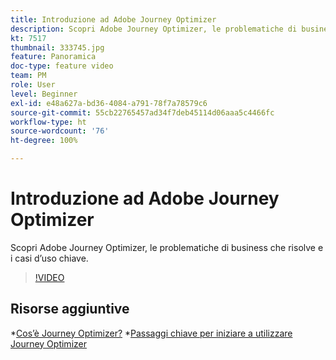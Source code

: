 ```yaml
---
title: Introduzione ad Adobe Journey Optimizer
description: Scopri Adobe Journey Optimizer, le problematiche di business che risolve e i casi d’uso chiave.
kt: 7517
thumbnail: 333745.jpg
feature: Panoramica
doc-type: feature video
team: PM
role: User
level: Beginner
exl-id: e48a627a-bd36-4084-a791-78f7a78579c6
source-git-commit: 55cb22765457ad34f7deb45114d06aaa5c4466fc
workflow-type: ht
source-wordcount: '76'
ht-degree: 100%

---
```


# Introduzione ad Adobe Journey Optimizer

Scopri Adobe Journey Optimizer, le problematiche di business che risolve e i casi d’uso chiave.

>[!VIDEO](https://video.tv.adobe.com/v/333745?quality=12)

## Risorse aggiuntive

*[Cos’è Journey Optimizer?](https://experienceleague.adobe.com/docs/journey-optimizer/using/get-started/get-started.html?lang=it)
*[Passaggi chiave per iniziare a utilizzare Journey Optimizer](https://experienceleague.adobe.com/docs/journey-optimizer/using/get-started/quick-start.html?lang=it)
